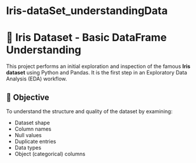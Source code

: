 # Iris-dataSet_understandingData
# 🌸 Iris Dataset - Basic DataFrame Understanding

This project performs an initial exploration and inspection of the famous **Iris dataset** using Python and Pandas. It is the first step in an Exploratory Data Analysis (EDA) workflow.

## 📌 Objective

To understand the structure and quality of the dataset by examining:
- Dataset shape
- Column names
- Null values
- Duplicate entries
- Data types
- Object (categorical) columns
